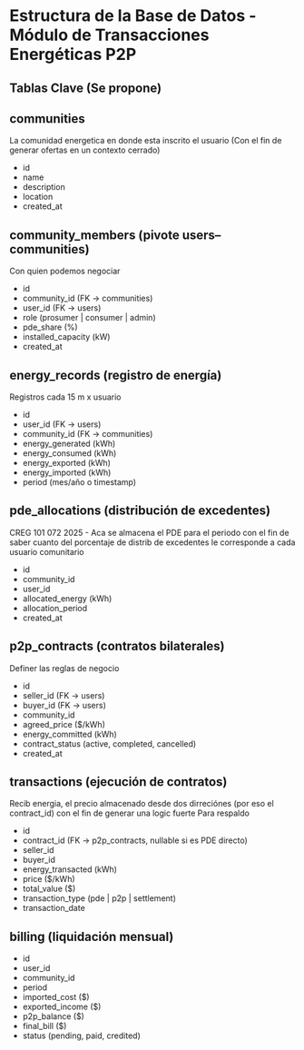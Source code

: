 # Estructura de la Base de Datos - Módulo de Transacciones Energéticas P2P

## Tablas Clave (Se propone)

## communities
La comunidad energetica en donde esta inscrito el usuario (Con el fin de generar ofertas en un contexto cerrado)
- id
- name
- description
- location
- created_at

## community_members (pivote users–communities)
 Con quien podemos negociar
- id
- community_id (FK → communities)
- user_id (FK → users)
- role (prosumer | consumer | admin)
- pde_share (%)
- installed_capacity (kW)
- created_at

## energy_records (registro de energía)
 Registros cada 15 m x usuario
- id
- user_id (FK → users)
- community_id (FK → communities)
- energy_generated (kWh)
- energy_consumed (kWh)
- energy_exported (kWh)
- energy_imported (kWh)
- period (mes/año o timestamp)

## pde_allocations (distribución de excedentes)
 CREG 101 072 2025 - Aca se almacena el PDE para el periodo con el fin de saber cuanto del porcentaje de distrib de excedentes le corresponde a cada usuario comunitario
- id
- community_id
- user_id
- allocated_energy (kWh)
- allocation_period
- created_at

## p2p_contracts (contratos bilaterales)
 Definer las reglas de negocio
- id
- seller_id (FK → users)
- buyer_id (FK → users)
- community_id
- agreed_price ($/kWh)
- energy_committed (kWh)
- contract_status (active, completed, cancelled)
- created_at

## transactions (ejecución de contratos)
 Recib energia, el precio almacenado desde dos dirreciónes (por eso el contract_id) con el fin de generar una logic fuerte 
 Para respaldo
- id
- contract_id (FK → p2p_contracts, nullable si es PDE directo)
- seller_id
- buyer_id
- energy_transacted (kWh)
- price ($/kWh)
- total_value ($)
- transaction_type (pde | p2p | settlement)
- transaction_date

## billing (liquidación mensual)
- id
- user_id
- community_id
- period
- imported_cost ($)
- exported_income ($)
- p2p_balance ($)
- final_bill ($)
- status (pending, paid, credited)
